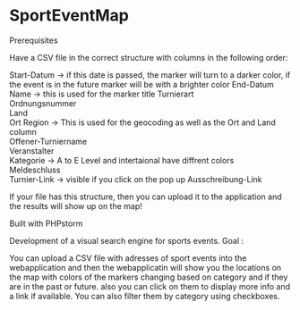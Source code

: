 # SportEventMap
Prerequisites

Have a CSV file in the correct structure with columns in the following order:

Start-Datum -> if this date is passed, the marker will turn to a darker color, if the event is in the future marker will be with a brighter color 
End-Datum 
Name -> this is used for the marker title 
Turnierart  
Ordnungsnummer  
Land  
Ort 
Region	-> This is used for the geocoding as well as the Ort and Land column  
Offener-Turniername	  
Veranstalter	  
Kategorie	->  A to E Level and intertaional have diffrent colors  
Meldeschluss	  
Turnier-Link	-> visible if you click on the pop up 
Ausschreibung-Link	  

If your file has this structure, then you can upload it to the application and the results will show up on the map!

Built with PHPstorm

Development of a visual search engine for sports events.
Goal : 

You can upload a CSV file with adresses of sport events into the webapplication and then the webapplicatin will show you the locations on the map with colors of the markers changing based on category and if they are in the past or future. also you can click on them to display more info and a link if available. You can also filter them by category using checkboxes.
